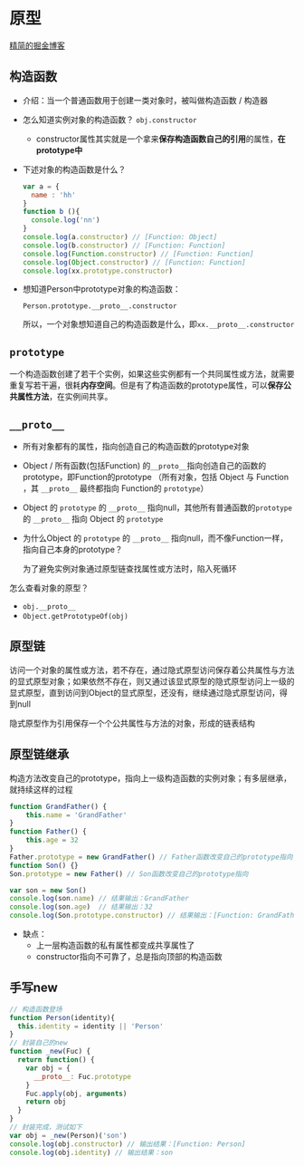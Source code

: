 # 原型

[精简的掘金博客](https://juejin.im/post/5cc99fdfe51d453b440236c3#heading-0)

## 构造函数

- 介绍：当一个普通函数用于创建一类对象时，被叫做构造函数 / 构造器

- 怎么知道实例对象的构造函数？  ```obj.constructor```

  - constructor属性其实就是一个拿来**保存构造函数自己的引用**的属性，**在prototype中**

- 下述对象的构造函数是什么？

  ```javascript
  var a = {
    name : 'hh'
  }
  function b (){
    console.log('nn')
  }
  console.log(a.constructor) // [Function: Object]
  console.log(b.constructor) // [Function: Function]
  console.log(Function.constructor) // [Function: Function]
  console.log(Object.constructor) // [Function: Function]
  console.log(xx.prototype.constructor)
  ```

- 想知道Person中prototype对象的构造函数：

  ```Person.prototype.__proto__.constructor```

  所以，一个对象想知道自己的构造函数是什么，即```xx.__proto__.constructor```



## ```prototype```

一个构造函数创建了若干个实例，如果这些实例都有一个共同属性或方法，就需要重复写若干遍，很耗**内存空间**。但是有了构造函数的prototype属性，可以**保存公共属性方法**，在实例间共享。



## ```__proto__```

- 所有对象都有的属性，指向创造自己的构造函数的prototype对象

- Object / 所有函数(包括Function) 的```__proto__```指向创造自己的函数的prototype，即Function的prototype （所有对象，包括 Object 与 Function ，其 ```__proto__``` 最终都指向 Function的 ```prototype```）

- Object 的 ```prototype``` 的 ```__proto__``` 指向null，其他所有普通函数的```prototype``` 的 ```__proto__``` 指向 Object 的 ```prototype```

- 为什么Object 的 ```prototype``` 的 ```__proto__``` 指向null，而不像Function一样，指向自己本身的prototype？

  为了避免实例对象通过原型链查找属性或方法时，陷入死循环

怎么查看对象的原型？

- ```obj.__proto__```
- ```Object.getPrototypeOf(obj)```



## 原型链

访问一个对象的属性或方法，若不存在，通过隐式原型访问保存着公共属性与方法的显式原型对象；如果依然不存在，则又通过该显式原型的隐式原型访问上一级的显式原型，直到访问到Object的显式原型，还没有，继续通过隐式原型访问，得到null

隐式原型作为引用保存一个个公共属性与方法的对象，形成的链表结构



## 原型链继承

构造方法改变自己的prototype，指向上一级构造函数的实例对象；有多层继承，就持续这样的过程

```javascript
function GrandFather() {
    this.name = 'GrandFather'
}
function Father() {
    this.age = 32
}
Father.prototype = new GrandFather() // Father函数改变自己的prototype指向
function Son() {}
Son.prototype = new Father() // Son函数改变自己的prototype指向

var son = new Son()
console.log(son.name) // 结果输出：GrandFather
console.log(son.age)  // 结果输出：32
console.log(Son.prototype.constructor) // 结果输出：[Function: GrandFather]
```

- 缺点：
  - 上一层构造函数的私有属性都变成共享属性了
  - constructor指向不可靠了，总是指向顶部的构造函数



## 手写new

```javascript
// 构造函数登场
function Person(identity){
  this.identity = identity || 'Person'
}
// 封装自己的new
function _new(Fuc) {
  return function() {
    var obj = {
      __proto__: Fuc.prototype
    }
    Fuc.apply(obj, arguments)
    return obj
  }
}
// 封装完成，测试如下
var obj = _new(Person)('son')
console.log(obj.constructor) // 输出结果：[Function: Person]
console.log(obj.identity) // 输出结果：son
```

